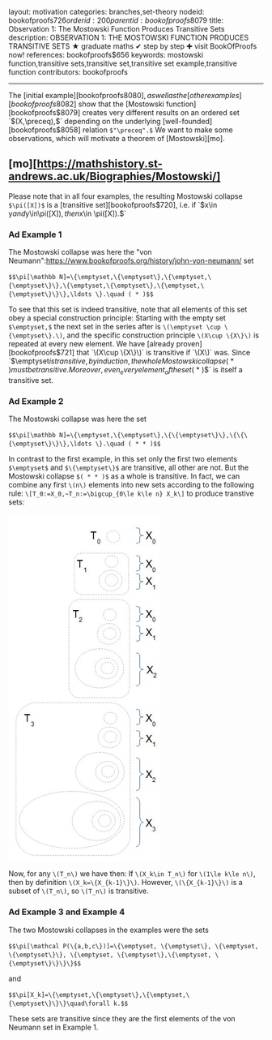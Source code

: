 layout: motivation
categories: branches,set-theory
nodeid: bookofproofs$726
orderid: 200
parentid: bookofproofs$8079
title: Observation 1: The Mostowski Function Produces Transitive Sets
description: OBSERVATION 1: THE MOSTOWSKI FUNCTION PRODUCES TRANSITIVE SETS ★ graduate maths ✔ step by step ✚ visit BookOfProofs now!
references: bookofproofs$656
keywords: mostowski function,transitive sets,transitive set,transitive set example,transitive function
contributors: bookofproofs


---
The [initial example][bookofproofs$8080], as well as the [other examples][bookofproofs$8082] show that the [Mostowski function][bookofproofs$8079] creates very different results on an ordered set `$(X,\preceq),$` depending on the underlying [well-founded][bookofproofs$8058] relation `$"\preceq".$` We want to make some observations, which will motivate a theorem of [Mostowski][mo].

[mo][https://mathshistory.st-andrews.ac.uk/Biographies/Mostowski/]
---

Please note that in all four examples, the resulting Mostowski collapse `$\pi([X])$` is a [transitive set][bookofproofs$720], i.e. if `$x\in y$` and `$y\in\pi([X])$`, then `$x\in \pi([X]).$`


### Ad Example 1  

The Mostowski collapse was here the "von Neumann":https://www.bookofproofs.org/history/john-von-neumann/ set 

`$$\pi[\mathbb N]=\{\emptyset,\{\emptyset\},\{\emptyset,\{\emptyset\}\},\{\emptyset,\{\emptyset\},\{\emptyset,\{\emptyset\}\}\},\ldots \}.\quad ( * )$$`
 
To see that this set is indeed transitive, note that all elements of this set obey a special construction principle: Starting with the empty set `$\emptyset,$` the next set in the series after is `\(\emptyset \cup \{\emptyset\}.\)`, and the specific construction principle `\(X\cup \{X\}\)` is repeated at every new element. We have [already proven][bookofproofs$721] that `\(X\cup \{X\}\)` is transitive if `\(X\)` was. Since `$\emptyset$` is transitive, by induction, the whole Mostowski collapse `$( * )$` must be transitive. Moreover, even _every element_ of the set `$( * )$` is itself a transitive set.

### Ad Example 2

The Mostowski collapse was here the set 

`$$\pi[\mathbb N]=\{\emptyset,\{\emptyset\},\{\{\emptyset\}\},\{\{\{\emptyset\}\}\},\ldots \}.\quad ( * * )$$`

In contrast to the first example, in this set only the first two elements `$\emptyset$` and `$\{\emptyset\}$` are transitive, all other are not. But the Mostowski collapse `$( * * )$` as a whole is transitive. In fact, we can combine any first `\(n\)` elements into new sets according to the following rule: `\[T_0:=X_0,~T_n:=\bigcup_{0\le k\le n} X_k\]` to produce transtive sets:


![axiom8_2](https://github.com/bookofproofs/bookofproofs.github.io/blob/main/_sources/_assets/images/examples/axiom8_2.jpg?raw=true)


Now, for any `\(T_n\)` we have then: If `\(X_k\in T_n\)` for `\(1\le k\le n\)`, then by definition `\(X_k=\{X_{k-1}\}\)`. However, `\(\{X_{k-1}\}\)` is a subset of `\(T_n\)`, so `\(T_n\)` is transitive.

### Ad Example 3 and Example 4

The two Mostowski collapses in the examples were the sets  

`$$\pi[\mathcal P(\{a,b,c\})]=\{\emptyset, \{\emptyset\}, \{\emptyset, \{\emptyset\}\}, \{\emptyset, \{\emptyset\},\{\emptyset, \{\emptyset\}\}\}\}$$`

and 

`$$\pi[X_k]=\{\emptyset,\{\emptyset\},\{\emptyset,\{\emptyset\}\}\}\quad\forall k.$$`

These sets are transitive since they are the first elements of the von Neumann set in Example 1.
